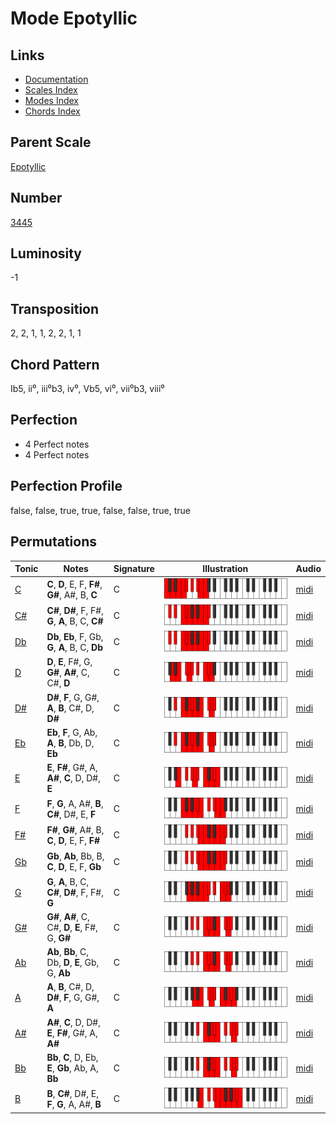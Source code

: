 # Mode Epotyllic

## Links

- [Documentation](README.md)
- [Scales Index](Scales.md)
- [Modes Index](Modes.md)
- [Chords Index](Chords.md)

## Parent Scale

[Epotyllic](ScaleEpotyllic.md)

## Number

[3445](https://ianring.com/musictheory/scales/3445)

## Luminosity

-1

## Transposition

2, 2, 1, 1, 2, 2, 1, 1

## Chord Pattern

Ib5, ii⁰, iii⁰b3, iv⁰, Vb5, vi⁰, vii⁰b3, viii⁰

## Perfection

- 4 Perfect notes
- 4 Perfect notes

## Perfection Profile

false, false, true, true, false, false, true, true

## Permutations

| Tonic | Notes | Signature | Illustration | Audio |
|-------|-------|-----------|--------------|-------|
| [C](ModeCNaturalEpotyllic.md) | **C**, **D**, E, F, **F#**, **G#**, A#, B, **C** | C | ![CNaturalEpotyllic](ModeCNaturalEpotyllic.png) | [midi](https://github.com/edipermadi/music/blob/main/docs/ModeCNaturalEpotyllic.mid?raw=true) |
| [C#](ModeCSharpEpotyllic.md) | **C#**, **D#**, F, F#, **G**, **A**, B, C, **C#** | C | ![CSharpEpotyllic](ModeCSharpEpotyllic.png) | [midi](https://github.com/edipermadi/music/blob/main/docs/ModeCSharpEpotyllic.mid?raw=true) |
| [Db](ModeDFlatEpotyllic.md) | **Db**, **Eb**, F, Gb, **G**, **A**, B, C, **Db** | C | ![DFlatEpotyllic](ModeDFlatEpotyllic.png) | [midi](https://github.com/edipermadi/music/blob/main/docs/ModeDFlatEpotyllic.mid?raw=true) |
| [D](ModeDNaturalEpotyllic.md) | **D**, **E**, F#, G, **G#**, **A#**, C, C#, **D** | C | ![DNaturalEpotyllic](ModeDNaturalEpotyllic.png) | [midi](https://github.com/edipermadi/music/blob/main/docs/ModeDNaturalEpotyllic.mid?raw=true) |
| [D#](ModeDSharpEpotyllic.md) | **D#**, **F**, G, G#, **A**, **B**, C#, D, **D#** | C | ![DSharpEpotyllic](ModeDSharpEpotyllic.png) | [midi](https://github.com/edipermadi/music/blob/main/docs/ModeDSharpEpotyllic.mid?raw=true) |
| [Eb](ModeEFlatEpotyllic.md) | **Eb**, **F**, G, Ab, **A**, **B**, Db, D, **Eb** | C | ![EFlatEpotyllic](ModeEFlatEpotyllic.png) | [midi](https://github.com/edipermadi/music/blob/main/docs/ModeEFlatEpotyllic.mid?raw=true) |
| [E](ModeENaturalEpotyllic.md) | **E**, **F#**, G#, A, **A#**, **C**, D, D#, **E** | C | ![ENaturalEpotyllic](ModeENaturalEpotyllic.png) | [midi](https://github.com/edipermadi/music/blob/main/docs/ModeENaturalEpotyllic.mid?raw=true) |
| [F](ModeFNaturalEpotyllic.md) | **F**, **G**, A, A#, **B**, **C#**, D#, E, **F** | C | ![FNaturalEpotyllic](ModeFNaturalEpotyllic.png) | [midi](https://github.com/edipermadi/music/blob/main/docs/ModeFNaturalEpotyllic.mid?raw=true) |
| [F#](ModeFSharpEpotyllic.md) | **F#**, **G#**, A#, B, **C**, **D**, E, F, **F#** | C | ![FSharpEpotyllic](ModeFSharpEpotyllic.png) | [midi](https://github.com/edipermadi/music/blob/main/docs/ModeFSharpEpotyllic.mid?raw=true) |
| [Gb](ModeGFlatEpotyllic.md) | **Gb**, **Ab**, Bb, B, **C**, **D**, E, F, **Gb** | C | ![GFlatEpotyllic](ModeGFlatEpotyllic.png) | [midi](https://github.com/edipermadi/music/blob/main/docs/ModeGFlatEpotyllic.mid?raw=true) |
| [G](ModeGNaturalEpotyllic.md) | **G**, **A**, B, C, **C#**, **D#**, F, F#, **G** | C | ![GNaturalEpotyllic](ModeGNaturalEpotyllic.png) | [midi](https://github.com/edipermadi/music/blob/main/docs/ModeGNaturalEpotyllic.mid?raw=true) |
| [G#](ModeGSharpEpotyllic.md) | **G#**, **A#**, C, C#, **D**, **E**, F#, G, **G#** | C | ![GSharpEpotyllic](ModeGSharpEpotyllic.png) | [midi](https://github.com/edipermadi/music/blob/main/docs/ModeGSharpEpotyllic.mid?raw=true) |
| [Ab](ModeAFlatEpotyllic.md) | **Ab**, **Bb**, C, Db, **D**, **E**, Gb, G, **Ab** | C | ![AFlatEpotyllic](ModeAFlatEpotyllic.png) | [midi](https://github.com/edipermadi/music/blob/main/docs/ModeAFlatEpotyllic.mid?raw=true) |
| [A](ModeANaturalEpotyllic.md) | **A**, **B**, C#, D, **D#**, **F**, G, G#, **A** | C | ![ANaturalEpotyllic](ModeANaturalEpotyllic.png) | [midi](https://github.com/edipermadi/music/blob/main/docs/ModeANaturalEpotyllic.mid?raw=true) |
| [A#](ModeASharpEpotyllic.md) | **A#**, **C**, D, D#, **E**, **F#**, G#, A, **A#** | C | ![ASharpEpotyllic](ModeASharpEpotyllic.png) | [midi](https://github.com/edipermadi/music/blob/main/docs/ModeASharpEpotyllic.mid?raw=true) |
| [Bb](ModeBFlatEpotyllic.md) | **Bb**, **C**, D, Eb, **E**, **Gb**, Ab, A, **Bb** | C | ![BFlatEpotyllic](ModeBFlatEpotyllic.png) | [midi](https://github.com/edipermadi/music/blob/main/docs/ModeBFlatEpotyllic.mid?raw=true) |
| [B](ModeBNaturalEpotyllic.md) | **B**, **C#**, D#, E, **F**, **G**, A, A#, **B** | C | ![BNaturalEpotyllic](ModeBNaturalEpotyllic.png) | [midi](https://github.com/edipermadi/music/blob/main/docs/ModeBNaturalEpotyllic.mid?raw=true) |
